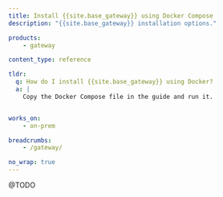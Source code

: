 ```yaml
---
title: Install {{site.base_gateway}} using Docker Compose
description: "{{site.base_gateway}} installation options."

products:
    - gateway

content_type: reference

tldr: 
  q: How do I install {{site.base_gateway}} using Docker?
  a: |
    Copy the Docker Compose file in the guide and run it.


works_on:
    - on-prem

breadcrumbs:
    - /gateway/

no_wrap: true
---
```


@TODO
